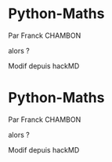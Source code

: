# Python-Maths

Par Franck CHAMBON

alors ?

Modif depuis hackMD
# Python-Maths

Par Franck CHAMBON

alors ?

Modif depuis hackMD

